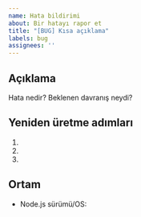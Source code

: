 ```yaml
---
name: Hata bildirimi
about: Bir hatayı rapor et
title: "[BUG] Kısa açıklama"
labels: bug
assignees: ''
---
```


## Açıklama
Hata nedir? Beklenen davranış neydi?

## Yeniden üretme adımları
1.
2.
3.

## Ortam
- Node.js sürümü/OS:

